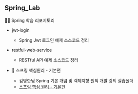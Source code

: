 ## Spring_Lab
👨‍💻 Spring 학습 리포지토리
  
- jwt-login
  - Spring Jwt 로그인 예제 소스코드 정리
  
- restful-web-service
  - RESTful API 예제 소스코드 정리
- 🌱 스프링 핵심원리 - 기본편
  - 김영한님 Spring 기본 개념 및 객체지향 원칙 개발 강의 실습폴더
  - [스프링 핵심 원리 - 기본편](https://github.com/ch200203/Spring_Lab/tree/main/basic-spring/Spring_0)


